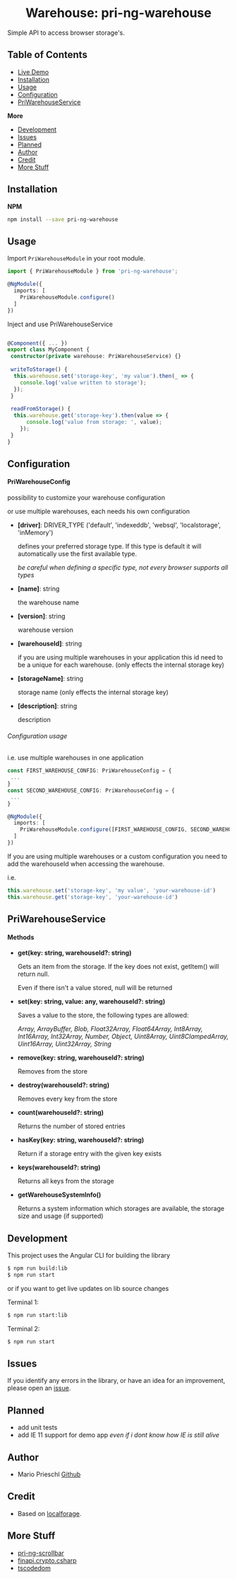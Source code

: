 <p align="center">  
  <h1 align="center">Warehouse: pri-ng-warehouse</h1>  
</p>

Simple API to access browser storage's.


## Table of Contents

- [Live Demo](https://priemar.github.io/pri-ng-warehouse/)
- [Installation](#installation)
- [Usage](#usage)
- [Configuration](#configuration)
- [PriWarehouseService](#PriWarehouseService)

**More**
- [Development](#development)
- [Issues](#issues)
- [Planned](#planned)
- [Author](#author)
- [Credit](#credit)
- [More Stuff](#more-stuff)


## Installation

**NPM**

```bash
npm install --save pri-ng-warehouse
```

<a name="usage"/>

## Usage

Import `PriWarehouseModule` in your root module.

````ts
import { PriWarehouseModule } from 'pri-ng-warehouse';

@NgModule({
  imports: [
    PriWarehouseModule.configure()
  ]
})
````

Inject and use PriWarehouseService
````ts

@Component({ ... })
export class MyComponent {
 constructor(private warehouse: PriWarehouseService) {}
 
 writeToStorage() {
  this.warehouse.set('storage-key', 'my value').then(_ => {
    console.log('value written to storage');
  });
 }
 
 readFromStorage() {
  this.warehouse.get('storage-key').then(value => {
      console.log('value from storage: ', value);
    }); 
 }
}
````


<a name="configuration"/>

## Configuration

#### PriWarehouseConfig

possibility to customize your warehouse configuration

or use multiple warehouses, each needs his own configuration

- **[driver]**: DRIVER_TYPE ('default', 'indexeddb', 'websql', 'localstorage', 'inMemory')

  defines your preferred storage type. If this type is default it will automatically use the first available type.
  
  *be careful when defining a specific type, not every browser supports all types*
  
- **[name]**: string

  the warehouse name
  
- **[version]**: string

  warehouse version
  
- **[warehouseId]**: string

  if you are using multiple warehouses in your application this id need to be a unique for each warehouse. (only effects the internal storage key)
  
- **[storageName]**: string

  storage name (only effects the internal storage key)
  
- **[description]**: string

  description


###### Configuration usage 

i.e. use multiple warehouses in one application
````ts
const FIRST_WAREHOUSE_CONFIG: PriWarehouseConfig = {
 ...
}
const SECOND_WAREHOUSE_CONFIG: PriWarehouseConfig = {
 ...
}

@NgModule({
  imports: [
    PriWarehouseModule.configure([FIRST_WAREHOUSE_CONFIG, SECOND_WAREHOUSE_CONFIG])
  ]
})
````


If you are using multiple warehouses or a custom configuration you need to add the warehouseId when accessing the warehouse.

i.e.

````ts
this.warehouse.set('storage-key', 'my value', 'your-warehouse-id')
this.warehouse.get('storage-key', 'your-warehouse-id')
````


<a name="PriWarehouseService"/>

## PriWarehouseService

#### Methods

- **get(key: string, warehouseId?: string)**

   Gets an item from the storage.
   If the key does not exist, getItem() will return null.
   
   Even if there isn't a value stored, null will be returned
   
- **set(key: string, value: any, warehouseId?: string)**

  Saves a value to the store, the following types are allowed:
  
  *Array, ArrayBuffer, Blob, Float32Array, Float64Array, Int8Array, Int16Array, Int32Array, Number, Object, Uint8Array, Uint8ClampedArray, Uint16Array, Uint32Array, String*
  
- **remove(key: string, warehouseId?: string)**

  Removes from the store
  
- **destroy(warehouseId?: string)**

  Removes every key from the store
  
- **count(warehouseId?: string)**

  Returns the number of stored entries
  
- **hasKey(key: string, warehouseId?: string)**

  Return if a storage entry with the given key exists
  
- **keys(warehouseId?: string)**

  Returns all keys from the storage
  
- **getWarehouseSystemInfo()**

  Returns a system information which storages are available, the storage size and usage (if supported)


<a name="development"/>

## Development

This project uses the Angular CLI for building the library

```bash
$ npm run build:lib
$ npm run start
```

or if you want to get live updates on lib source changes

Terminal 1: 
```bash
$ npm run start:lib 
``` 
Terminal 2:
```bash
$ npm run start
```

<a name="issues"/>

## Issues

If you identify any errors in the library, or have an idea for an improvement, please open an [issue](https://github.com/Priemar/pri-ng-warehouse/issues).

<a name="planned"/>

## Planned

- add unit tests
- add IE 11 support for demo app *even if i dont know how IE is still alive*

<a name="author"/>

## Author

- Mario Prieschl [Github](https://github.com/Priemar)

<a name="credit"/>

## Credit

- Based on [localforage](https://github.com/localForage/localForage).

<a name="more-stuff"/>

## More Stuff

- [pri-ng-scrollbar](https://github.com/Priemar/pri-ng-scrollbar)
- [finapi.crypto.csharp](https://github.com/Priemar/finapi.crypto.csharp)
- [tscodedom](https://github.com/Priemar/tscodedom)
